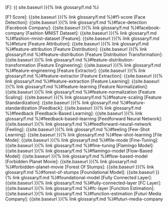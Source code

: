 [F]: {{ site.baseurl }}{% link glossary/f.md %}

[F1 Score]: {{site.baseurl }}{% link glossary/f.md %}#f1-score
[Face Detection]: {{site.baseurl }}{% link glossary/f.md %}#face-detection
[Facebook Company]: {{site.baseurl }}{% link glossary/f.md %}#facebook-company
[Fashion MNIST Dataset]: {{site.baseurl }}{% link glossary/f.md %}#fashion-mnist-dataset
[Feature]: {{site.baseurl }}{% link glossary/f.md %}#feture
[Feature Attribution]: {{site.baseurl }}{% link glossary/f.md %}#feature-attribution
[Feature Distribution]: {{site.baseurl }}{% link glossary/f.md %}#feature-distribution
[Feature Distribution Transformation]: {{site.baseurl }}{% link glossary/f.md %}#feature-distribution-transformation
[Feature Engineering]: {{site.baseurl }}{% link glossary/f.md %}#feature-engineering
[Feature Extractor]: {{site.baseurl }}{% link glossary/f.md %}#feature-extractor
[Feature Extraction]: {{site.baseurl }}{% link glossary/f.md %}#feature-extraction
[Feature Learning]: {{site.baseurl }}{% link glossary/f.md %}#feature-learning
[Feature Normalization]: {{site.baseurl }}{% link glossary/f.md %}#feature-normalization
[Feature Scaling]: {{site.baseurl }}{% link glossary/f.md %}#feature-scaling
[Feature Standardization]: {{site.baseurl }}{% link glossary/f.md %}#feature-standardization
[Feedback]: {{site.baseurl }}{% link glossary/f.md %}#feedback
[Feedback-Based Learning]: {{site.baseurl }}{% link glossary/f.md %}#feedback-based-learning
[Feedforward Neural Network]: {{site.baseurl }}{% link glossary/f.md %}#feedforward-neural-network
[Feeling]: {{site.baseurl }}{% link glossary/f.md %}#feeling
[Few-Shot Learning]: {{site.baseurl }}{% link glossary/f.md %}#few-shot-learning
[File Mode]: {{site.baseurl }}{% link glossary/f.md %}#file-mode
[Fine-Tuning]: {{site.baseurl }}{% link glossary/f.md %}#fine-tuning
[Flamingo Model]: {{site.baseurl }}{% link glossary/f.md %}#flamingo-model
[Flow-Based Model]: {{site.baseurl }}{% link glossary/f.md %}#flow-based-model
[Forbidden Planet Movie]: {{site.baseurl }}{% link glossary/f.md %}#forbidden-planet-movie
[Forest Of Stumps]: {{site.baseurl }}{% link glossary/f.md %}#forest-of-stumps
[Foundational Model]: {{site.baseurl }}{% link glossary/f.md %}#foundational-model
[Fully Connected Layer]: {{site.baseurl }}{% link glossary/f.md %}#fully-connected-layer
[FC Layer]: {{site.baseurl }}{% link glossary/f.md %}#fc-layer
[Function Estimation]: {{site.baseurl }}{% link glossary/f.md %}#function-estimation
[Futuri Media Company]: {{site.baseurl }}{% link glossary/f.md %}#futuri-media-company
